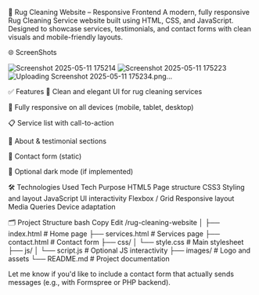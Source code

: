 🧼 Rug Cleaning Website – Responsive Frontend
A modern, fully responsive Rug Cleaning Service website built using HTML, CSS, and JavaScript. Designed to showcase services, testimonials, and contact forms with clean visuals and mobile-friendly layouts.

🌐 ScreenShots


![Screenshot 2025-05-11 175214](https://github.com/user-attachments/assets/6eabe61e-0c09-491b-8823-db346300e85c)
![Screenshot 2025-05-11 175223](https://github.com/user-attachments/assets/918b935e-f851-4261-99f4-2a8874349f26)
![Uploading Screenshot 2025-05-11 175234.png…]()




✅ Features
🧽 Clean and elegant UI for rug cleaning services

📱 Fully responsive on all devices (mobile, tablet, desktop)

📋 Service list with call-to-action

🧍 About & testimonial sections

📧 Contact form (static)

🌙 Optional dark mode (if implemented)

🛠️ Technologies Used
Tech	Purpose
HTML5	Page structure
CSS3	Styling and layout
JavaScript	UI interactivity
Flexbox / Grid	Responsive layout
Media Queries	Device adaptation

🗂️ Project Structure
bash
Copy
Edit
/rug-cleaning-website
│
├── index.html         # Home page
├── services.html      # Services page
├── contact.html       # Contact form
├── css/
│   └── style.css      # Main stylesheet
├── js/
│   └── script.js      # Optional JS interactivity
├── images/            # Logo and assets
└── README.md          # Project documentation




Let me know if you'd like to include a contact form that actually sends messages (e.g., with Formspree or PHP backend).

